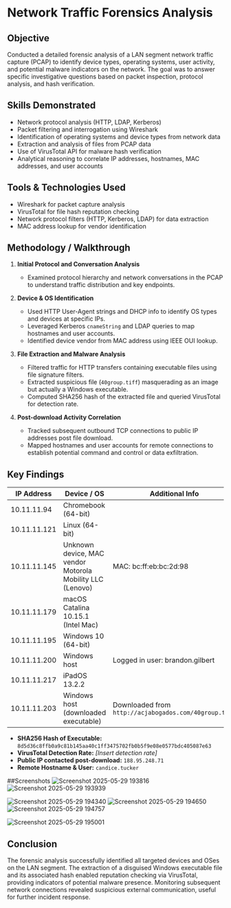 # Network Traffic Forensics Analysis

## Objective  
Conducted a detailed forensic analysis of a LAN segment network traffic capture (PCAP) to identify device types, operating systems, user activity, and potential malware indicators on the network. The goal was to answer specific investigative questions based on packet inspection, protocol analysis, and hash verification.

## Skills Demonstrated  
- Network protocol analysis (HTTP, LDAP, Kerberos)  
- Packet filtering and interrogation using Wireshark  
- Identification of operating systems and device types from network data  
- Extraction and analysis of files from PCAP data  
- Use of VirusTotal API for malware hash verification  
- Analytical reasoning to correlate IP addresses, hostnames, MAC addresses, and user accounts

## Tools & Technologies Used  
- Wireshark for packet capture analysis  
- VirusTotal for file hash reputation checking  
- Network protocol filters (HTTP, Kerberos, LDAP) for data extraction  
- MAC address lookup for vendor identification  

## Methodology / Walkthrough  
1. **Initial Protocol and Conversation Analysis**  
   - Examined protocol hierarchy and network conversations in the PCAP to understand traffic distribution and key endpoints.

2. **Device & OS Identification**  
   - Used HTTP User-Agent strings and DHCP info to identify OS types and devices at specific IPs.  
   - Leveraged Kerberos `cnameString` and LDAP queries to map hostnames and user accounts.  
   - Identified device vendor from MAC address using IEEE OUI lookup.

3. **File Extraction and Malware Analysis**  
   - Filtered traffic for HTTP transfers containing executable files using file signature filters.  
   - Extracted suspicious file (`40group.tiff`) masquerading as an image but actually a Windows executable.  
   - Computed SHA256 hash of the extracted file and queried VirusTotal for detection rate.

4. **Post-download Activity Correlation**  
   - Tracked subsequent outbound TCP connections to public IP addresses post file download.  
   - Mapped hostnames and user accounts for remote connections to establish potential command and control or data exfiltration.

## Key Findings  
| IP Address       | Device / OS                         | Additional Info                      |
|------------------|-----------------------------------|------------------------------------|
| 10.11.11.94      | Chromebook (64-bit)                |                                    |
| 10.11.11.121     | Linux (64-bit)                    |                                    |
| 10.11.11.145     | Unknown device, MAC vendor Motorola Mobility LLC (Lenovo) | MAC: bc:ff:eb:bc:2d:98             |
| 10.11.11.179     | macOS Catalina 10.15.1 (Intel Mac)|                                    |
| 10.11.11.195     | Windows 10 (64-bit)                |                                    |
| 10.11.11.200     | Windows host                      | Logged in user: brandon.gilbert    |
| 10.11.11.217     | iPadOS 13.2.2                    |                                    |
| 10.11.11.203     | Windows host (downloaded executable) | Downloaded from `http://acjabogados.com/40group.tiff` |

- **SHA256 Hash of Executable:** `8d5d36c8ffb0a9c81b145aa40c1ff3475702fb0b5f9e08e0577bdc405087e63`  
- **VirusTotal Detection Rate:** *[Insert detection rate]*  
- **Public IP contacted post-download:** `188.95.248.71`  
- **Remote Hostname & User:** `candice.tucker`

  
##Screenshots
![Screenshot 2025-05-29 193816](https://github.com/user-attachments/assets/05fd263f-3106-4aec-bf5c-535f700a37fa)
![Screenshot 2025-05-29 193939](https://github.com/user-attachments/assets/83371247-0581-4492-877f-444583a5f040)

![Screenshot 2025-05-29 194340](https://github.com/user-attachments/assets/e2f24ce7-f510-4a96-9605-17d9a9892e13)
![Screenshot 2025-05-29 194650](https://github.com/user-attachments/assets/263757e3-f84c-4dd9-89ab-ac6a1f03ce6e)
![Screenshot 2025-05-29 194757](https://github.com/user-attachments/assets/ff4f8679-159b-4732-8993-df4f13669e7e)

![Screenshot 2025-05-29 195001](https://github.com/user-attachments/assets/f16a4749-a5ab-474a-9d1d-9bb7c4b7028c)
## Conclusion  

The forensic analysis successfully identified all targeted devices and OSes on the LAN segment. The extraction of a disguised Windows executable file and its associated hash enabled reputation checking via VirusTotal, providing indicators of potential malware presence. Monitoring subsequent network connections revealed suspicious external communication, useful for further incident response.
